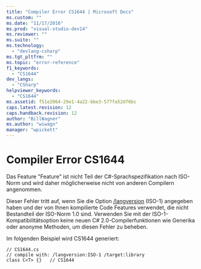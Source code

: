 ```yaml
---
title: "Compiler Error CS1644 | Microsoft Docs"
ms.custom: ""
ms.date: "11/17/2016"
ms.prod: "visual-studio-dev14"
ms.reviewer: ""
ms.suite: ""
ms.technology: 
  - "devlang-csharp"
ms.tgt_pltfrm: ""
ms.topic: "error-reference"
f1_keywords: 
  - "CS1644"
dev_langs: 
  - "CSharp"
helpviewer_keywords: 
  - "CS1644"
ms.assetid: f51e2064-29e1-4a22-bbe3-577fa52df6bc
caps.latest.revision: 12
caps.handback.revision: 12
author: "BillWagner"
ms.author: "wiwagn"
manager: "wpickett"
---
```

# Compiler Error CS1644
Das Feature "Feature" ist nicht Teil der C\#\-Sprachspezifikation nach ISO\-Norm und wird daher möglicherweise nicht von anderen Compilern angenommen.  
  
 Dieser Fehler tritt auf, wenn Sie die Option [\/langversion](../../../csharp/language-reference/compiler-options/langversion-compiler-option.md) \(ISO\-1\) angegeben haben und der von Ihnen kompilierte Code Features verwendet, die nicht Bestandteil der ISO\-Norm 1.0 sind.  Verwenden Sie mit der ISO\-1\-Kompatibilitätsoption keine neuen C\# 2.0\-Compilerfunktionen wie Generika oder anonyme Methoden, um diesen Fehler zu beheben.  
  
 Im folgenden Beispiel wird CS1644 generiert:  
  
```  
// CS1644.cs  
// compile with: /langversion:ISO-1 /target:library  
class C<T> {}   // CS1644  
```